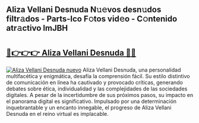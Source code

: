 ## Aliza Vellani Desnuda N𝚞𝚎vos desn𝚞dos filtr𝚊dos - Parts-Ico F𝚘tos vid𝚎o - C𝚘ntenido atr𝚊ctivo lmJBH

# <h2><a href="http://mb7jpic.tromn.icu/?c=Aliza+Vellani+Desnuda">🔗👉👉👉 Aliza Vellani Desnuda 🔗🔗</a></h2>

[![Aliza Vellani Desnuda nuevo](https://i.imgur.com/pEAQMta.gif)](http://mb7jpic.tromn.icu/?c=Aliza+Vellani+Desnuda)
Aliza Vellani Desnuda, una personalidad multifacética y enigmática, desafía la comprensión fácil. Su estilo distintivo de comunicación en línea ha cautivado y provocado críticas, generando debates sobre ética, individualidad y las complejidades de las sociedades digitales. A pesar de la incertidumbre de sus próximos pasos, su impacto en el panorama digital es significativo. Impulsado por una determinación inquebrantable y un encanto innegable, el progreso de Aliza Vellani Desnuda en el reino virtual es implacable.
